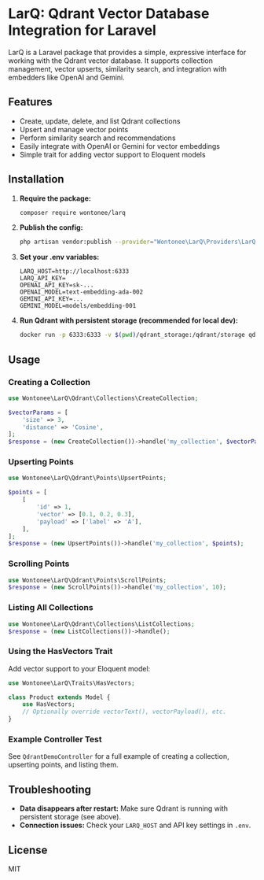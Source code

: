# LarQ: Qdrant Vector Database Integration for Laravel

LarQ is a Laravel package that provides a simple, expressive interface for working with the Qdrant vector database. It supports collection management, vector upserts, similarity search, and integration with embedders like OpenAI and Gemini.

## Features
- Create, update, delete, and list Qdrant collections
- Upsert and manage vector points
- Perform similarity search and recommendations
- Easily integrate with OpenAI or Gemini for vector embeddings
- Simple trait for adding vector support to Eloquent models

## Installation

1. **Require the package:**
   ```sh
   composer require wontonee/larq
   ```

2. **Publish the config:**
   ```sh
   php artisan vendor:publish --provider="Wontonee\LarQ\Providers\LarQServiceProvider" --tag=larq-config
   ```

3. **Set your .env variables:**
   ```env
   LARQ_HOST=http://localhost:6333
   LARQ_API_KEY=
   OPENAI_API_KEY=sk-...
   OPENAI_MODEL=text-embedding-ada-002
   GEMINI_API_KEY=...
   GEMINI_MODEL=models/embedding-001
   ```

4. **Run Qdrant with persistent storage (recommended for local dev):**
   ```sh
   docker run -p 6333:6333 -v $(pwd)/qdrant_storage:/qdrant/storage qdrant/qdrant
   ```

## Usage

### Creating a Collection
```php
use Wontonee\LarQ\Qdrant\Collections\CreateCollection;

$vectorParams = [
    'size' => 3,
    'distance' => 'Cosine',
];
$response = (new CreateCollection())->handle('my_collection', $vectorParams);
```

### Upserting Points
```php
use Wontonee\LarQ\Qdrant\Points\UpsertPoints;

$points = [
    [
        'id' => 1,
        'vector' => [0.1, 0.2, 0.3],
        'payload' => ['label' => 'A'],
    ],
];
$response = (new UpsertPoints())->handle('my_collection', $points);
```

### Scrolling Points
```php
use Wontonee\LarQ\Qdrant\Points\ScrollPoints;
$response = (new ScrollPoints())->handle('my_collection', 10);
```

### Listing All Collections
```php
use Wontonee\LarQ\Qdrant\Collections\ListCollections;
$response = (new ListCollections())->handle();
```

### Using the HasVectors Trait
Add vector support to your Eloquent model:
```php
use Wontonee\LarQ\Traits\HasVectors;

class Product extends Model {
    use HasVectors;
    // Optionally override vectorText(), vectorPayload(), etc.
}
```

### Example Controller Test
See `QdrantDemoController` for a full example of creating a collection, upserting points, and listing them.

## Troubleshooting
- **Data disappears after restart:** Make sure Qdrant is running with persistent storage (see above).
- **Connection issues:** Check your `LARQ_HOST` and API key settings in `.env`.

## License
MIT
